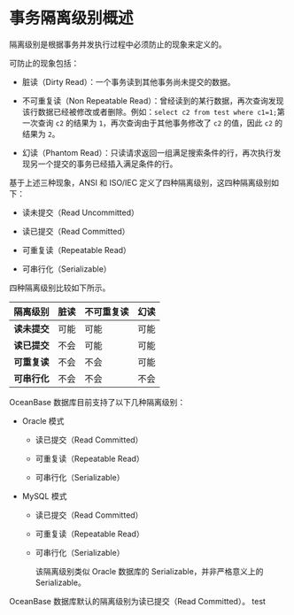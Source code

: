 # 事务隔离级别概述

隔离级别是根据事务并发执行过程中必须防止的现象来定义的。

可防止的现象包括：

* 脏读（Dirty Read）：一个事务读到其他事务尚未提交的数据。

* 不可重复读（Non Repeatable Read）：曾经读到的某行数据，再次查询发现该行数据已经被修改或者删除。例如：`select c2 from test where c1=1;`第一次查询 `c2` 的结果为 `1`，再次查询由于其他事务修改了 `c2` 的值，因此 `c2` 的结果为 `2`。

* 幻读（Phantom Read）：只读请求返回一组满足搜索条件的行，再次执行发现另一个提交的事务已经插入满足条件的行。

基于上述三种现象，ANSI 和 ISO/IEC 定义了四种隔离级别，这四种隔离级别如下：

* 读未提交（Read Uncommitted）

* 读已提交（Read Committed）

* 可重复读（Repeatable Read）

* 可串行化（Serializable）

四种隔离级别比较如下所示。

|   隔离级别   | 脏读 | 不可重复读 | 幻读 |
|----------|----|-------|----|
| **读未提交** | 可能 | 可能    | 可能 |
| **读已提交** | 不会 | 可能    | 可能 |
| **可重复读** | 不会 | 不会    | 可能 |
| **可串行化** | 不会 | 不会    | 不会 |

OceanBase 数据库目前支持了以下几种隔离级别：

* Oracle 模式

  * 读已提交（Read Committed）

  * 可重复读（Repeatable Read）

  * 可串行化（Serializable）

* MySQL 模式

  * 读已提交（Read Committed）

  * 可重复读（Repeatable Read）

  * 可串行化（Serializable）

    该隔离级别类似 Oracle 数据库的 Serializable，并非严格意义上的 Serializable。

OceanBase 数据库默认的隔离级别为读已提交（Read Committed）。 test
